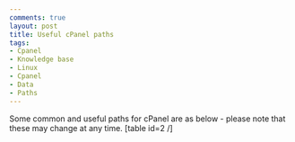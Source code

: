 ```yaml
---
comments: true
layout: post
title: Useful cPanel paths
tags:
- Cpanel
- Knowledge base
- Linux
- Cpanel
- Data
- Paths
---
```


Some common and useful paths for cPanel are as below - please note that these may change at any time.
[table id=2 /]

